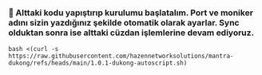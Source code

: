 ### 🚧 Alttaki kodu yapıştırıp kurulumu başlatalım. Port ve moniker adını sizin yazdığınız şekilde otomatik olarak ayarlar. Sync olduktan sonra ise alttaki cüzdan işlemlerine devam ediyoruz.
```
bash <(curl -s https://raw.githubusercontent.com/hazennetworksolutions/mantra-dukong/refs/heads/main/1.0.1-dukong-autoscript.sh)
```
